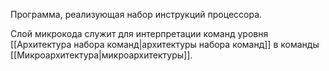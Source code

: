 Программа, реализующая набор инструкций процессора.

Слой микрокода служит для интерпретации команд уровня [[Архитектура набора команд|архитектуры набора команд]] в команды [[Микроархитектура|микроархитектуры]].